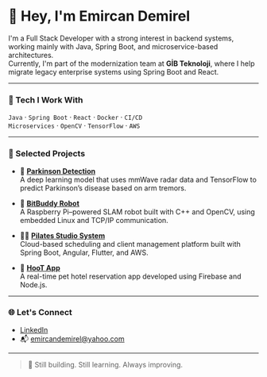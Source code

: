 # 👋 Hey, I'm Emircan Demirel

I'm a Full Stack Developer with a strong interest in backend systems, working mainly with Java, Spring Boot, and microservice-based architectures.  
Currently, I'm part of the modernization team at **GİB Teknoloji**, where I help migrate legacy enterprise systems using Spring Boot and React.

---

### 🧰 Tech I Work With

`Java` · `Spring Boot` · `React` · `Docker` · `CI/CD`  
`Microservices` · `OpenCV` · `TensorFlow` · `AWS`

---

### 🚀 Selected Projects

- 🧠 [**Parkinson Detection**](https://github.com/emircand/parkinson-detection)  
  A deep learning model that uses mmWave radar data and TensorFlow to predict Parkinson’s disease based on arm tremors.

- 🤖 [**BitBuddy Robot**](https://github.com/emircand/bitbuddy)  
  A Raspberry Pi–powered SLAM robot built with C++ and OpenCV, using embedded Linux and TCP/IP communication.

- 🧘‍♀️ [**Pilates Studio System**](https://github.com/emircand/Pilates-Studio-Management-System)  
  Cloud-based scheduling and client management platform built with Spring Boot, Angular, Flutter, and AWS.

- 🐾 [**HooT App**](https://github.com/emircand/hootApp)  
  A real-time pet hotel reservation app developed using Firebase and Node.js.

---

### 🌐 Let's Connect

- [LinkedIn](https://linkedin.com/in/emircand)  
- 📬 emircandemirel@yahoo.com

---

> 🚧 Still building. Still learning. Always improving.
